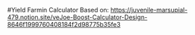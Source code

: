 #Yield Farmin Calculator
Based on:
https://juvenile-marsupial-479.notion.site/veJoe-Boost-Calculator-Design-8646f1999760408184f2d98775b35fe3

